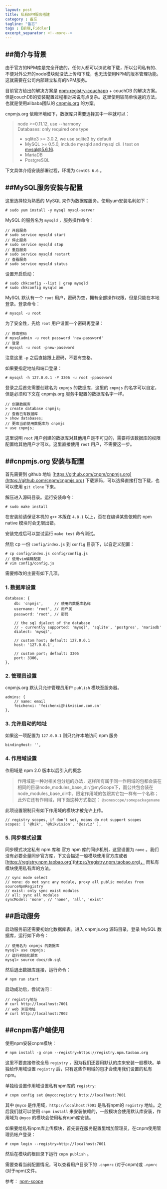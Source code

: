 ```yaml
---
layout: post
title: 私有NPM服务搭建
category : 备忘
tagline: "备忘"
tags : [前端,Fiddler]
excerpt_separator: <!--more-->
---
```


##简介与背景
----

由于官方的NPM库是完全开放的，任何人都可以浏览和下载，所以公司私有的、不便对外公开的node模块就没法上传和下载，也无法使用NPM的版本管理功能。这就需要在公司内部建立私有的NPM服务。

目前官方给出的解决方案是 [npm-registry-couchapp](https://github.com/npm/npm-registry-couchapp) + couchDB 的解决方案。但是couchDB的安装配置过程相对来说有点复杂。这里使用较简单快速的方法，也就是使用alibaba团队的 [cnpmjs.org](https://github.com/cnpm/cnpmjs.org) 的方案。

cnpmjs.org 依赖环境如下，数据库只需要选择其中一种就可以：

<!--more-->

>node >=0.11.12, use --harmony    
>Databases: only required one type    
>- sqlite3 >= 3.0.2, we use sqlite3 by default    
>- MySQL >= 0.5.0, include mysqld and mysql cli. I test on mysql@5.6.16.    
>- MariaDB    
>- PostgreSQL    

下文具体介绍安装部署过程，环境为 `CentOS 6.6` 。


##MySQL服务安装与配置
----

这里选择较为熟悉的 MySQL 来作为数据库服务。使用yum安装名利如下：

```
# sudo yum install -y mysql mysql-server
```

MySQL 的服务名为 `mysqld` ，服务操作命令：

```
// 开启服务
# sudo service mysqld start
// 停止服务
# sudo service mysqld stop
// 重启服务
# sudo service mysqld restart
// 查看服务
# sudo service mysqld status
```

设置开启启动：

```
# sudo chkconfig --list | grep mysqld
# sudo chkconfig mysqld on
```

MySQL 默认有一个 `root` 用户，密码为空，拥有全部操作权限，但是只能在本地登录。登录命令：

```
# mysqsl -u root
```

为了安全性，先给 `root` 用户设置一个密码再登录：

```
// 修改密码
# mysqladmin -u root password 'new-password'
// 登录
# mysqsl -u root -pnew-password
```

注意这里 `-p` 之后直接跟上密码，不要有空格。

如果要指定地址和端口登录：

```
# mysqsl -h 127.0.0.1 -P 3306 -u root -ppassword
```

登录之后首先需要创建名为 `cnpmjs` 的数据库，这里的 `cnpmjs` 的名字可以自定，但是必须和下文在 cnpmjs.org 服务中配置的数据库名字一样。

```
// 创建数据库
> create database cnpmjs;
// 查看已有数据库
> show databases;
// 更改当前使用数据库为 cnpmjs
> use cnpmjs;
```

这里说明 `root` 用户创建的数据库对其他用户是不可见的，需要将该数据库的权限配置给其他用户才可以。这里直接使用 `root` 用户，不需要这一步。


##cnpmjs.org 安装与配置
----

首先需要到 github 地址 [https://github.com/cnpm/cnpmjs.org](https://github.com/cnpm/cnpmjs.org) 下载源码，可以选择直接打包下载，也可以使用 `git clone` 下来。

解压进入源码目录。运行安装命令：

```
# sudo make install
```

在安装前请保证本机的 `g++` 本版在 `4.8.1` 以上，否在在编译某些依赖的 npm native 模块时会无限出错。

安装完成后可以尝试运行 `make test` 命令测试。

然后 cp 一份 `config/index.js` 到 `config` 目录下，以自定义配置：

```
# cp config/index.js config/config.js
// 使用vim编辑配置
# vim config/config.js
```

需要修改的主要有如下几项。

### 1. 数据库设置

```
database: {
    db: 'cnpmjs',     // 使用的数据库名称
    username: 'root', // 用户民
    password: 'root', // 密码

    // the sql dialect of the database
    // - currently supported: 'mysql', 'sqlite', 'postgres', 'mariadb'
    dialect: 'mysql',

    // custom host; default: 127.0.0.1
    host: '127.0.0.1',

    // custom port; default: 3306
    port: 3306,
},
```

### 2. 管理员设置

cnpmjs.org 默认只允许管理员用户 `publish` 模块至服务器。

```
admins: {
    // name: email
    feichenxi: 'feichenxi@hikvision.com.cn'
},
```

### 3. 允许启动的地址

如果这一项配置为 `127.0.0.1` 则只允许本地访问 npm 服务

```
bindingHost: '',
```

### 4. 作用域设置

作用域是 npm 2.0 版本以后引入的概念.

>作用域是一种对相关包分组的办法，这样所有属于同一作用域的包都会装在相同的目录node_modules_base_dir/@myScope下，而公共包会装在node_modules_base_dir中。限定作用域的包跟其它包一样有一个名称；此外它还有作用域，用下面这种方式指定：
> `@somescope/somepackagename`

此项设置限制只有如下作用域的模块才被允许上传。

```
// registry scopes, if don't set, means do not support scopes
scopes: [ '@hik', '@hikvision', '@ezviz' ],
```

### 5. 同步模式设置

同步模式决定私有 npm 库和 官方 npm 库的同步机制，这里设置为 `none` 。我们没有必要全量同步官方库，下文会描述一般模块使用官方库或者 [https://registry.npm.taobao.org](https://registry.npm.taobao.org)， 而私有模块使用私有库的方法。

```
// sync mode select
// none: do not sync any module, proxy all public modules from sourceNpmRegistry
// exist: only sync exist modules
// all: sync all modules
syncModel: 'none', // 'none', 'all', 'exist'
```

##启动服务
----

启动服务前还需要初始化数据库表。进入 cnpmjs.org 源码目录，登录 MySQL 数据库，运行如下命令：

```
// 使用名为 cnpmjs 的数据库
mysql> use cnpmjs;
// 运行初始化脚本
mysql> source docs/db.sql
```

然后退出数据库连接，运行命令：

```
# npm run start
```

启动成功后，尝试访问：

```
// registry地址
# curl http://localhost:7001
// web 浏览地址
# curl http://localhost:7002
```

##cnpm客户端使用
----

使用npm安装cnpm模块：

```
# npm install -g cnpm --registry=https://registry.npm.taobao.org
```

这里不要直接修改全局 `registry` ，因为我们还要用默认的库来安装一般模块。单独给作用域设置 `registry` 后，只有这些作用域的包才会使用我们设置的私有npm。

单独给设置作用域设置私有npm库的 `registry`:

```
# cnpm config set @myco:registry http://localhost:7001
```

其中 `@myco` 是作用域，`http://localhost:7001` 是私有npm的 `registry` 地址。之后我们就可以使用 `cnpm install` 来安装依赖的，一般模块会使用默认库安装，作用域为 `@myco` 的模块会使用私有npm库安装。

如果要给私有npm库上传模块，首先要在服务配置里增加管理员，在cnpm使用管理员帐户登录：

```
# cnpm login --registry=http://localhost:7001
```

然后在模块的根目录下运行 `cnpm publish` 。

需要查看当前配置情况，可以查看用户目录下的 `.cnpmrc` (对于cnpm)或 `.npmrc` (对于npm)文件。

参考： [npm-scope](https://docs.npmjs.com/misc/scope)
